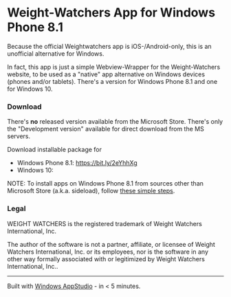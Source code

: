 # Weight-Watchers App for Windows Phone 8.1

Because the official Weightwatchers app is iOS-/Android-only, this is an unofficial alternative for Windows.

In fact, this app is just a simple Webview-Wrapper for the Weight-Watchers website, to be used as a "native" app alternative on Windows devices (phones and/or tablets). There's a version for Windows Phone 8.1 and one for Windows 10.

### Download

There's **no** released version available from the Microsoft Store. There's only the "Development version" available for direct download from the MS servers.

Download installable package for

  - Windows Phone 8.1: https://bit.ly/2eYhhXg
  - Windows 10:

NOTE: To install apps on Windows Phone 8.1 from sources other than Microsoft Store (a.k.a. sideload), follow [these simple steps](https://appstudio.windows.com/en-us/home/howto#installApp).

### Legal

WEIGHT WATCHERS is the registered trademark of Weight Watchers International, Inc.

The author of the software is not a partner, affiliate, or licensee of Weight Watchers International, Inc. or its employees, nor is the software in any other way formally associated with or legitimized by Weight Watchers International, Inc..

---

Built with [Windows AppStudio](https://appstudio.windows.com) - in < 5 minutes.
